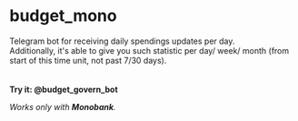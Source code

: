 # budget_mono
Telegram bot for receiving daily spendings updates per day.
<br/>
Additionally, it's able to give you such statistic per day/ week/ month (from start of this time unit, not past 7/30 days).
<br/>
<br/>
<br/>
**Try it: @budget_govern_bot**

<i>Works only with **Monobank**. <i/>
